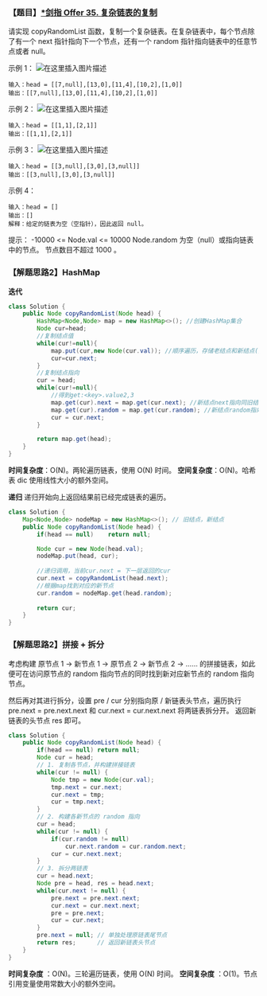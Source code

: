 ### 【题目】[*剑指 Offer 35. 复杂链表的复制](https://leetcode-cn.com/problems/fu-za-lian-biao-de-fu-zhi-lcof/)
请实现 copyRandomList 函数，复制一个复杂链表。在复杂链表中，每个节点除了有一个 next 指针指向下一个节点，还有一个 random 指针指向链表中的任意节点或者 null。

示例 1：
![在这里插入图片描述](https://img-blog.csdnimg.cn/20200922235942276.png?x-oss-process=image/watermark,type_ZmFuZ3poZW5naGVpdGk,shadow_10,text_aHR0cHM6Ly9ibG9nLmNzZG4ubmV0L1h1bkNpeQ==,size_16,color_FFFFFF,t_70#pic_center)

	输入：head = [[7,null],[13,0],[11,4],[10,2],[1,0]]
	输出：[[7,null],[13,0],[11,4],[10,2],[1,0]]
示例 2：
![在这里插入图片描述](https://img-blog.csdnimg.cn/20200922235930928.png?x-oss-process=image/watermark,type_ZmFuZ3poZW5naGVpdGk,shadow_10,text_aHR0cHM6Ly9ibG9nLmNzZG4ubmV0L1h1bkNpeQ==,size_16,color_FFFFFF,t_70#pic_center)
	
	输入：head = [[1,1],[2,1]]
	输出：[[1,1],[2,1]]
示例 3：
![在这里插入图片描述](https://img-blog.csdnimg.cn/20200922235926471.png?x-oss-process=image/watermark,type_ZmFuZ3poZW5naGVpdGk,shadow_10,text_aHR0cHM6Ly9ibG9nLmNzZG4ubmV0L1h1bkNpeQ==,size_16,color_FFFFFF,t_70#pic_center)

	输入：head = [[3,null],[3,0],[3,null]]
	输出：[[3,null],[3,0],[3,null]]
示例 4：

	输入：head = []
	输出：[]
	解释：给定的链表为空（空指针），因此返回 null。

提示：
-10000 <= Node.val <= 10000
Node.random 为空（null）或指向链表中的节点。
节点数目不超过 1000 。


### 【解题思路2】HashMap
**迭代**
```java
class Solution {
    public Node copyRandomList(Node head) {
        HashMap<Node,Node> map = new HashMap<>(); //创建HashMap集合
        Node cur=head;
        //复制结点值
        while(cur!=null){
            map.put(cur,new Node(cur.val)); //顺序遍历，存储老结点和新结点(先存储新创建的结点值)
            cur=cur.next;
        }
        //复制结点指向
        cur = head;
        while(cur!=null){
            //得到get:<key>.value2,3
            map.get(cur).next = map.get(cur.next); //新结点next指向同旧结点的next指向
            map.get(cur).random = map.get(cur.random); //新结点random指向同旧结点的random指向
            cur = cur.next;
        }

        return map.get(head);
    }
}
```
**时间复杂度**：O(N)。两轮遍历链表，使用 O(N) 时间。
**空间复杂度**：O(N)。哈希表 dic 使用线性大小的额外空间。


**递归**
递归开始向上返回结果前已经完成链表的遍历。
```java
class Solution {
    Map<Node,Node> nodeMap = new HashMap<>(); // 旧结点，新结点
    public Node copyRandomList(Node head) {
        if(head == null)	return null;

        Node cur = new Node(head.val);
        nodeMap.put(head, cur);
        
		//递归调用，当前cur.next = 下一层返回的cur
        cur.next = copyRandomList(head.next);
        //根据map找到对应的新节点
        cur.random = nodeMap.get(head.random);
        
        return cur;
    }
}
```

### 【解题思路2】拼接 + 拆分
考虑构建 原节点 1 -> 新节点 1 -> 原节点 2 -> 新节点 2 -> …… 的拼接链表，如此便可在访问原节点的 random 指向节点的同时找到新对应新节点的 random 指向节点。

然后再对其进行拆分，设置 pre / cur 分别指向原 / 新链表头节点，遍历执行 pre.next = pre.next.next 和 cur.next = cur.next.next 将两链表拆分开。
返回新链表的头节点 res 即可。

```java
class Solution {
    public Node copyRandomList(Node head) {
        if(head == null) return null;
        Node cur = head;
        // 1. 复制各节点，并构建拼接链表
        while(cur != null) {
            Node tmp = new Node(cur.val);
            tmp.next = cur.next;
            cur.next = tmp;
            cur = tmp.next;
        }
        // 2. 构建各新节点的 random 指向
        cur = head;
        while(cur != null) {
            if(cur.random != null)
                cur.next.random = cur.random.next;
            cur = cur.next.next;
        }
        // 3. 拆分两链表
        cur = head.next;
        Node pre = head, res = head.next;
        while(cur.next != null) {
            pre.next = pre.next.next;
            cur.next = cur.next.next;
            pre = pre.next;
            cur = cur.next;
        }
        pre.next = null; // 单独处理原链表尾节点
        return res;      // 返回新链表头节点
    }
}
```
**时间复杂度** ：O(N)。三轮遍历链表，使用 O(N) 时间。
**空间复杂度** ：O(1)。节点引用变量使用常数大小的额外空间。